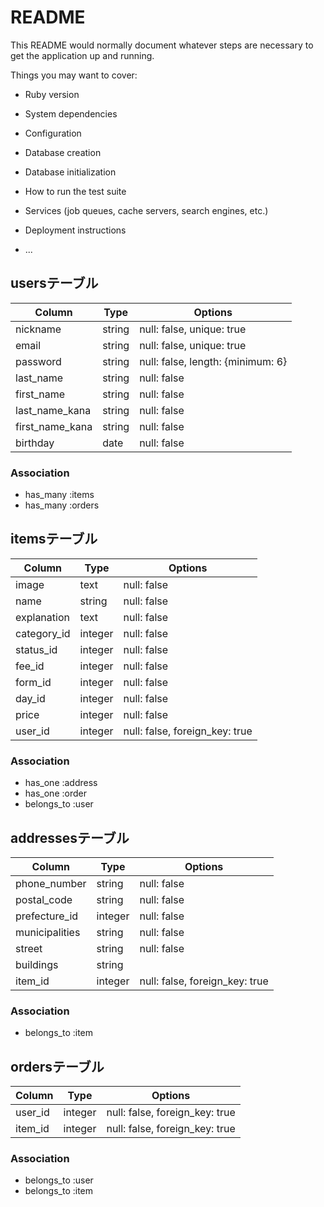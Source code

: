 # README

This README would normally document whatever steps are necessary to get the
application up and running.

Things you may want to cover:

* Ruby version

* System dependencies

* Configuration

* Database creation

* Database initialization

* How to run the test suite

* Services (job queues, cache servers, search engines, etc.)

* Deployment instructions

* ...

## usersテーブル
|Column|Type|Options|
|------|----|-------|
|nickname|string|null: false, unique: true|
|email|string|null: false, unique: true|
|password|string|null: false, length: {minimum: 6}|
|last_name|string|null: false|
|first_name|string|null: false|
|last_name_kana|string|null: false|
|first_name_kana|string|null: false|
|birthday|date|null: false|

### Association
- has_many :items
- has_many :orders


## itemsテーブル
|Column|Type|Options|
|------|----|-------|
|image|text|null: false|
|name|string|null: false|
|explanation|text|null: false|
|category_id|integer|null: false|
|status_id|integer|null: false|
|fee_id|integer|null: false|
|form_id|integer|null: false|
|day_id|integer|null: false|
|price|integer|null: false|
|user_id|integer|null: false, foreign_key: true|

### Association
- has_one :address
- has_one :order
- belongs_to :user


## addressesテーブル
|Column|Type|Options|
|------|----|-------|
|phone_number|string|null: false|
|postal_code|string|null: false|
|prefecture_id|integer|null: false|
|municipalities|string|null: false|
|street|string|null: false|
|buildings|string||
|item_id|integer|null: false, foreign_key: true|

### Association
- belongs_to :item


## ordersテーブル
|Column|Type|Options|
|------|----|-------|
|user_id|integer|null: false, foreign_key: true|
|item_id|integer|null: false, foreign_key: true|

### Association
- belongs_to :user
- belongs_to :item